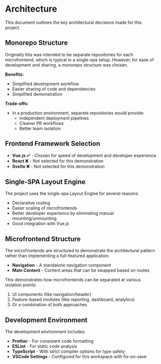 # Architecture

This document outlines the key architectural decisions made for this project.

## Monorepo Structure

Originally this was intended to be separate repositories for each microfrontend, which is typical in a single-spa setup. However, for ease of development and sharing, a monorepo structure was chosen.

**Benefits:**

- Simplified development workflow
- Easier sharing of code and dependencies
- Simplified demonstration

**Trade-offs:**

- In a production environment, separate repositories would provide:
  - Independent deployment pipelines
  - Cleaner PR workflows
  - Better team isolation

## Frontend Framework Selection

- **Vue.js ✅** - Chosen for speed of development and developer experience
- **React ❌** - Not selected for this demonstration
- **Svelte ❌** - Not selected for this demonstration

## Single-SPA Layout Engine

The project uses the single-spa Layout Engine for several reasons:

- Declarative routing
- Easier scaling of microfrontends
- Better developer experience by eliminating manual mounting/unmounting
- Good integration with Vue.js

## Microfrontend Structure

The microfrontends are structured to demonstrate the architectural pattern rather than implementing a full-featured application:

- **Navigation** - A standalone navigation component
- **Main Content** - Content areas that can be swapped based on routes

This demonstrates how microfrontends can be separated at various isolation points:

1. UI components (like navigation/header)
2. Feature-based modules (like reporting, dashboard, analytics)
3. Or a combination of both approaches

## Development Environment

The development environment includes:

- **Prettier** - For consistent code formatting
- **ESLint** - For static code analysis
- **TypeScript** - With strict compiler options for type safety
- **VSCode Settings** - Configured for this workspace with fix-on-save
